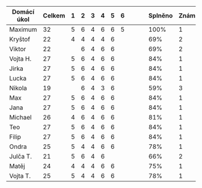 | Domácí úkol | Celkem | 1 | 2 | 3 | 4 | 5 | 6 |   |   |   | Splněno | Známka |
|-------------|--------|---|---|---|---|---|---|---|---|---|---------|--------|
| Maximum     | 32     | 5 | 6 | 4 | 6 | 6 | 5 |   |   |   | 100%    | 1      |
| Kryštof     | 22     | 4 | 4 | 4 | 4 | 6 |   |   |   |   | 69%     | 2      |
| Viktor      | 22     |   | 6 | 4 | 6 | 6 |   |   |   |   | 69%     | 2      |
| Vojta H.    | 27     | 5 | 6 | 4 | 6 | 6 |   |   |   |   | 84%     | 1      |
| Jirka       | 27     | 5 | 6 | 4 | 6 | 6 |   |   |   |   | 84%     | 1      |
| Lucka       | 27     | 5 | 6 | 4 | 6 | 6 |   |   |   |   | 84%     | 1      |
| Nikola      | 19     |   | 6 | 4 | 3 | 6 |   |   |   |   | 59%     | 3      |
| Max         | 27     | 5 | 6 | 4 | 6 | 6 |   |   |   |   | 84%     | 1      |
| Jana        | 27     | 5 | 6 | 4 | 6 | 6 |   |   |   |   | 84%     | 1      |
| Michael     | 26     | 4 | 6 | 4 | 6 | 6 |   |   |   |   | 81%     | 1      |
| Teo         | 27     | 5 | 6 | 4 | 6 | 6 |   |   |   |   | 84%     | 1      |
| Filip       | 27     | 5 | 6 | 4 | 6 | 6 |   |   |   |   | 84%     | 1      |
| Ondra       | 25     | 5 | 4 | 4 | 6 | 6 |   |   |   |   | 78%     | 1      |
| Julča T.    | 21     | 5 | 6 | 4 | 6 |   |   |   |   |   | 66%     | 2      |
| Matěj       | 24     | 4 | 4 | 4 | 6 | 6 |   |   |   |   | 75%     | 1      |
| Vojta T.    | 25     | 5 | 4 | 4 | 6 | 6 |   |   |   |   | 78%     | 1      |
